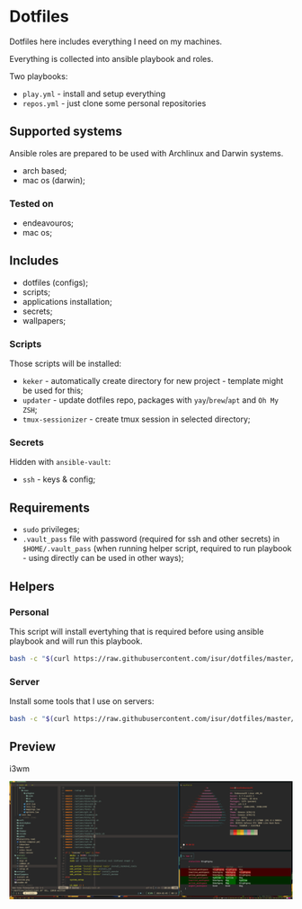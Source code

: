# Dotfiles

Dotfiles here includes everything I need on my machines.

Everything is collected into ansible playbook and roles.

Two playbooks:
- `play.yml` - install and setup everything
- `repos.yml` - just clone some personal repositories

## Supported systems
Ansible roles are prepared to be used with Archlinux and Darwin systems.

- arch based;
- mac os (darwin);

### Tested on

- endeavouros;
- mac os;

## Includes

- dotfiles (configs);
- scripts;
- applications installation;
- secrets;
- wallpapers;

### Scripts

Those scripts will be installed:

- `keker` - automatically create directory for new project - template might be used for this;
- `updater` - update dotfiles repo, packages with `yay`/`brew`/`apt` and `Oh My ZSH`;
- `tmux-sessionizer` - create tmux session in selected directory;

### Secrets

Hidden with `ansible-vault`:
- `ssh` - keys & config;

## Requirements

- `sudo` privileges;
- `.vault_pass` file with password (required for ssh and other secrets) in `$HOME/.vault_pass` (when running helper script, required to run playbook - using directly can be used in other ways);


## Helpers

### Personal
This script will install evertyhing that is required before using ansible playbook and will run this playbook.

```sh
bash -c "$(curl https://raw.githubusercontent.com/isur/dotfiles/master/setup.sh)"
```

### Server

Install some tools that I use on servers:

```sh
bash -c "$(curl https://raw.githubusercontent.com/isur/dotfiles/master/server.sh)"
```

## Preview
i3wm

![Preview](./i3wm.png)
